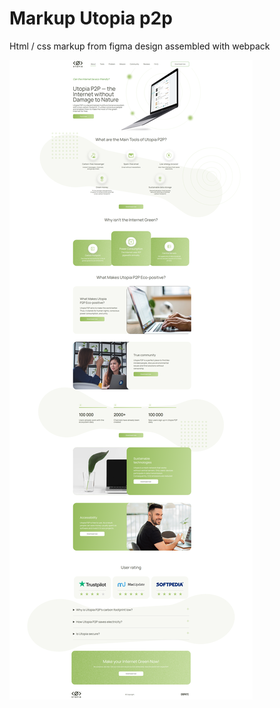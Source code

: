 # Markup Utopia p2p
Html / css markup from figma design assembled with webpack

<img src="https://raw.githubusercontent.com/vulnerabbity/markup-utopia-p2p/master/result.png" />
